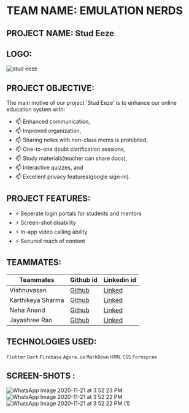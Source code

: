 # TEAM NAME: EMULATION NERDS

## PROJECT NAME: Stud Eeze

## LOGO:
![stud eeze](https://user-images.githubusercontent.com/64918181/99875061-996ca600-2c12-11eb-95cf-bbf01fa4402f.jpg)

## PROJECT OBJECTIVE:
The main motive of our project 'Stud Eeze' is to enhance our online education system with: 
- 📫  Enhanced communication,
- 📫  Improved organization,
- 📫  Sharing notes with non-class mems is prohibited,
- 📫  One-to-one doubt clarification sessions,
- 📫  Study materials(teacher can share docs), 
- 📫  Interactive quizzes, and
- 📫  Excellent privacy features(google sign-in).

## PROJECT FEATURES:
- ⚡ Seperate login portals for students and mentors
- ⚡ Screen-shot disability
- ⚡ In-app video calling ability
- ⚡ Secured reach of content

## TEAMMATES:
| Teammates | Github id | Linkedin id 
| --- | --- | ---
| Vishnuvasan | [Github](https://github.com/Cipher-unhsiV "Vishnu profile") | [Linked](https://www.linkedin.com/in/vishnuvasan-srinivasan-0b2012194/ "Vishnu")
| Karthikeya Sharma | [Github](https://github.com/savagecarol "Karthikeya profile") | [Linked](https://www.linkedin.com/in/savagecarol/ "Karthikey")
| Neha Anand | [Github](https://github.com/NehaAnand28 "Neha profile") | [Linked](https://www.linkedin.com/in/neha-anand-927157200/ "Neha")
| Jayashree Rao | [Github](https://github.com/Jayashreerao15 "Jayashree profile") | [Linked](https://www.linkedin.com/in/jayashree-rao-7a4a461b8/ "Jayashree")

## TECHNOLOGIES USED:

```Flutter``` ```Dart``` ```Firebase``` ```Agora.io``` ```MarkDown``` ```HTML``` ```CSS``` ```Formspree```
 
## SCREEN-SHOTS :
![WhatsApp Image 2020-11-21 at 3 52 23 PM](https://user-images.githubusercontent.com/64918181/99875014-47c41b80-2c12-11eb-8b61-60af0b77ef5f.jpeg)
![WhatsApp Image 2020-11-21 at 3 52 22 PM](https://user-images.githubusercontent.com/64918181/99875016-48f54880-2c12-11eb-88e9-90d86dd6998e.jpeg)
![WhatsApp Image 2020-11-21 at 3 52 22 PM (1)](https://user-images.githubusercontent.com/64918181/99875018-4a267580-2c12-11eb-9915-7513ab6319ba.jpeg)






